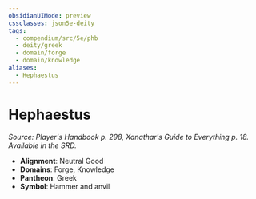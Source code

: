 ```yaml
---
obsidianUIMode: preview
cssclasses: json5e-deity
tags:
  - compendium/src/5e/phb
  - deity/greek
  - domain/forge
  - domain/knowledge
aliases:
  - Hephaestus
---
```

# Hephaestus
*Source: Player's Handbook p. 298, Xanathar's Guide to Everything p. 18. Available in the SRD.* 

- **Alignment**: Neutral Good
- **Domains**: Forge, Knowledge
- **Pantheon**: Greek
- **Symbol**: Hammer and anvil
